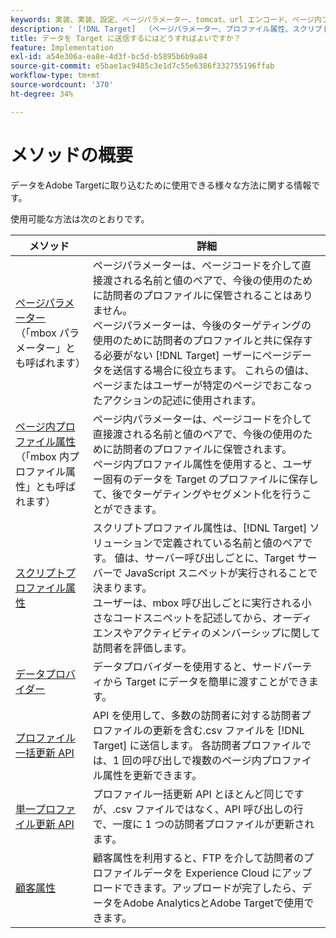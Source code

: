 ```yaml
---
keywords: 実装、実装、設定、ページパラメーター、tomcat、url エンコード、ページ内プロファイル属性、mbox パラメーター、ページ内プロファイル属性、スクリプトプロファイル属性、バルクプロファイル更新 API、単一ファイル更新 API、顧客属性、実装 5、実装 6、実装 7、実装 8、実装 9、実装 0、実装 1、実装 2、実装 3、実装 4、実装 5、データプロバイダー、データプロバイダー
description: ' [!DNL Target]  （ページパラメーター、プロファイル属性、スクリプトプロファイル属性、データプロバイダー、単一および一括のプロファイル更新 API、顧客属性）にデータを取得します。'
title: データを Target に送信するにはどうすればよいですか？
feature: Implementation
exl-id: a54e306a-ea8e-4d3f-bc5d-b5895b6b9a84
source-git-commit: e5bae1ac9485c3e1d7c55e6386f332755196ffab
workflow-type: tm+mt
source-wordcount: '370'
ht-degree: 34%

---
```


# メソッドの概要

データをAdobe Targetに取り込むために使用できる様々な方法に関する情報です。

使用可能な方法は次のとおりです。

| メソッド | 詳細 |
| --- | --- |
| [ ページパラメーター ](page-parameters.md)<br /> （「mbox パラメーター」とも呼ばれます） | ページパラメーターは、ページコードを介して直接渡される名前と値のペアで、今後の使用のために訪問者のプロファイルに保管されることはありません。<br /> ページパラメーターは、今後のターゲティングの使用のために訪問者のプロファイルと共に保存する必要がない [!DNL Target] ーザーにページデータを送信する場合に役立ちます。 これらの値は、ページまたはユーザーが特定のページでおこなったアクションの記述に使用されます。 |
| [ ページ内プロファイル属性 ](in-page-profile-attributes.md)<br /> （「mbox 内プロファイル属性」とも呼ばれます） | ページ内パラメーターは、ページコードを介して直接渡される名前と値のペアで、今後の使用のために訪問者のプロファイルに保管されます。<br /> ページ内プロファイル属性を使用すると、ユーザー固有のデータを Target のプロファイルに保存して、後でターゲティングやセグメント化を行うことができます。 |
| [スクリプトプロファイル属性](script-profile-attributes.md) | スクリプトプロファイル属性は、[!DNL Target] ソリューションで定義されている名前と値のペアです。 値は、サーバー呼び出しごとに、Target サーバーで JavaScript スニペットが実行されることで決まります。<br /> ユーザーは、mbox 呼び出しごとに実行される小さなコードスニペットを記述してから、オーディエンスやアクティビティのメンバーシップに関して訪問者を評価します。 |
| [データプロバイダー](data-providers.md) | データプロバイダーを使用すると、サードパーティから Target にデータを簡単に渡すことができます。 |
| [プロファイル一括更新 API](bulk-profile-update-api.md) | API を使用して、多数の訪問者に対する訪問者プロファイルの更新を含む.csv ファイルを [!DNL Target] に送信します。 各訪問者プロファイルでは、1 回の呼び出しで複数のページ内プロファイル属性を更新できます。 |
| [単一プロファイル更新 API](single-profile-update-api.md) | プロファイル一括更新 API とほとんど同じですが、.csv ファイルではなく、API 呼び出しの行で、一度に 1 つの訪問者プロファイルが更新されます。 |
| [顧客属性](customer-attributes.md) | 顧客属性を利用すると、FTP を介して訪問者のプロファイルデータを Experience Cloud にアップロードできます。アップロードが完了したら、データをAdobe AnalyticsとAdobe Targetで使用できます。 |
